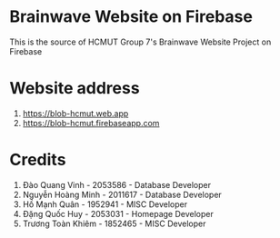 # Brainwave Website on Firebase
This is the source of HCMUT Group 7's Brainwave Website Project on Firebase
# Website address
1. https://blob-hcmut.web.app
2. https://blob-hcmut.firebaseapp.com
# Credits
1. Đào Quang Vinh - 2053586 - Database Developer
2. Nguyễn Hoàng Minh - 2011617 - Database Developer
3. Hồ Mạnh Quân - 1952941 - MISC Developer
4. Đặng Quốc Huy - 2053031 - Homepage Developer
5. Trương Toàn Khiêm - 1852465 - MISC Developer
